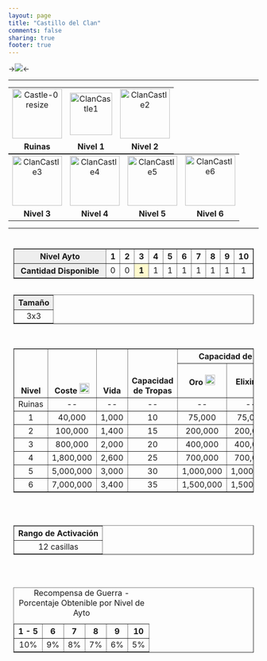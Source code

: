 ```yaml
---
layout: page
title: "Castillo del Clan"
comments: false
sharing: true
footer: true
---
```


->![](http://img3.wikia.nocookie.net/__cb20140411185647/clashofclans/images/thumb/4/45/ClanCastle6.png/250px-ClanCastle6.png)<-

---

<table style="text-align:center; margin:auto; width: 100%;">
<tr>
<td><img src="http://img3.wikia.nocookie.net/__cb20130429202653/clashofclans/images/thumb/f/f6/Castle-0_resize.png/100px-Castle-0_resize.png" alt="Castle-0 resize" class="" data-image-key="Castle-0_resize.png" data-image-name="Castle-0 resize.png" width="100" height="100"></td>
<td><img src="http://img1.wikia.nocookie.net/__cb20140411194620/clashofclans/images/thumb/9/9f/ClanCastle1.png/85px-ClanCastle1.png" 	 alt="ClanCastle1"  	class="" 	 	data-image-key="ClanCastle1.png" 	data-image-name="ClanCastle1.png" 	 	 width="85"  	 height="85"  	 	 	 	></td>
<td><img src="http://img2.wikia.nocookie.net/__cb20140411194642/clashofclans/images/thumb/d/db/ClanCastle2.png/100px-ClanCastle2.png" 	 alt="ClanCastle2"  	class="" 	 	data-image-key="ClanCastle2.png" 	data-image-name="ClanCastle2.png" 	 	 width="100"  	 height="100"  	 	 	 	></td></tr>
<tr>
<td><b>Ruinas</b>
</td><td><b>Nivel 1</b>
</td><td><b>Nivel 2</b>
</td></tr></table>
<table style="text-align:center; margin:auto; width: 100%;">
<tr>
<td><img src="http://img3.wikia.nocookie.net/__cb20140411194706/clashofclans/images/thumb/2/21/ClanCastle3.png/100px-ClanCastle3.png" 	 alt="ClanCastle3"  	class="" 	 	data-image-key="ClanCastle3.png" 	data-image-name="ClanCastle3.png" 	 	 width="100"  	 height="100"  	 	 	 	>
</td><td><img src="http://img3.wikia.nocookie.net/__cb20140411194725/clashofclans/images/thumb/b/bd/ClanCastle4.png/100px-ClanCastle4.png" 	 alt="ClanCastle4"  	class="" 	 	data-image-key="ClanCastle4.png" 	data-image-name="ClanCastle4.png" 	 	 width="100"  	 height="100"  	 	 	 	>
</td><td><img src="http://img3.wikia.nocookie.net/__cb20140411194826/clashofclans/images/thumb/2/2c/ClanCastle5.png/100px-ClanCastle5.png" 	 alt="ClanCastle5"  	class="" 	 	data-image-key="ClanCastle5.png" 	data-image-name="ClanCastle5.png" 	 	 width="100"  	 height="100"  	 	 	 	>
</td><td><img src="http://img3.wikia.nocookie.net/__cb20140411185647/clashofclans/images/thumb/4/45/ClanCastle6.png/101px-ClanCastle6.png" 	 alt="ClanCastle6"  	class="" 	 	data-image-key="ClanCastle6.png" 	data-image-name="ClanCastle6.png" 	 	 width="101"  	 height="101"  	 	 	 	>
</td></tr>
<tr>
<td><b>Nivel 3</b>
</td><td><b>Nivel 4</b>
</td><td><b>Nivel 5</b>
</td><td><b>Nivel 6</b>
</td></tr></table>

---

<center>
<div style="overflow:auto; margin-top: 10px; margin-bottom:10px; border:0px ridge Green; padding: 10px; font-size: 100%; -moz-border-radius: 15px; border-radius:15px; -webkit-border-radius:15px; border-color: silver; color:black;">
<table border="1" cellpadding="1" cellspacing="1" class="article-table" style="text-align:center; display: inline-block;">
<tr>
<th scope="row" style="background: #eee; width: 40%;">Nivel Ayto
</th><th scope="col" style="width: 6%;">1
</th><th scope="col" style="width: 6%;">2
</th><th scope="col" style="width: 6%;">3
</th><th scope="col" style="width: 6%;">4
</th><th scope="col" style="width: 6%;">5
</th><th scope="col" style="width: 6%;">6
</th><th scope="col" style="width: 6%;">7
</th><th scope="col" style="width: 6%;">8
</th><th scope="col" style="width: 6%;">9
</th><th scope="col" style="width: 6%;">10
</th></tr>
<tr>
<th scope="row" style="background: #eee;"> Cantidad Disponible
</th><td style=""> 0
</td><td style=""> 0
</td><td style="background: lemonchiffon; font-weight: bold;"> 1
</td><td style=""> 1
</td><td style=""> 1
</td><td style=""> 1
</td><td style=""> 1
</td><td style=""> 1
</td><td style=""> 1
</td><td style=""> 1
</td></tr></table>
<table border="1" cellpadding="1" cellspacing="1" class="article-table" style="text-align:center; display: inline-block;">
<tr>
<th scope="row" style="background: #eee;"> Tamaño
</th></tr>
<tr>
<td style=""> 3x3
</td></tr></table><br><br>
<table border="1" cellpadding="1" cellspacing="1" class="wikitable" style="width: 100%; text-align:center;">
<tr valign="bottom">
<th scope="col" rowspan="2"> Nivel
</th><th scope="col" rowspan="2"> Coste <img src="http://img3.wikia.nocookie.net/__cb20121017030644/clashofclans/images/thumb/1/10/Gold.png/20px-Gold.png" 	 alt="Gold"  	class="" 	 	data-image-key="Gold.png" 	data-image-name="Gold.png" 	 	 width="20"  	 height="21"  	 	 	 	>
</th><th scope="col" rowspan="2"> Vida
</th><th scope="col" rowspan="2"> Capacidad de Tropas
</th><th scope="col" colspan="3"> Capacidad de Recursos
</th><th scope="col" rowspan="2"> Tiempo
</th><th scope="col" rowspan="2"> Experiencia <img src="http://img1.wikia.nocookie.net/__cb20130327113619/clashofclans/images/thumb/1/1a/XP.png/22px-XP.png" 	 alt="XP"  	class="" 	 	data-image-key="XP.png" 	data-image-name="XP.png" 	 	 width="22"  	 height="20"  	 	 	 	>
</th><th scope="col" rowspan="2"> Nivel de Ayto Requerido
</th></tr>
<tr>
<th scope="col">Oro <img src="http://img3.wikia.nocookie.net/__cb20121017030644/clashofclans/images/thumb/1/10/Gold.png/20px-Gold.png" 	 alt="Gold"  	class="" 	 	data-image-key="Gold.png" 	data-image-name="Gold.png" 	 	 width="20"  	 height="21"  	 	 	 	>
</th><th scope="col">Elixir <img src="http://img4.wikia.nocookie.net/__cb20121017030342/clashofclans/images/thumb/4/43/Elixir.png/18px-Elixir.png" 	 alt="Elixir"  	class="" 	 	data-image-key="Elixir.png" 	data-image-name="Elixir.png" 	 	 width="18"  	 height="20"  	 	 	 	>
</th><th scope="col">Elixir Oscuro <img src="http://img2.wikia.nocookie.net/__cb20130111202133/clashofclans/images/thumb/3/3b/Dark_elixir.png/18px-Dark_elixir.png" 	 alt="Dark elixir"  	class="" 	 	data-image-key="Dark_elixir.png" 	data-image-name="Dark elixir.png" 	 	 width="18"  	 height="20"  	 	 	 	>
</th></tr>
<tr>
<td>Ruinas
</td><td> --
</td><td> --
</td><td> --
</td><td> --
</td><td> --
</td><td> --
</td><td> --
</td><td> --
</td><td> Cualquiera
</td></tr>
<tr>
<td>1
</td><td>40,000
</td><td>1,000
</td><td>10
</td><td>75,000
</td><td>75,000
</td><td>100
</td><td>Instantáneo
</td><td>0
</td><td>3
</td></tr>
<tr>
<td>2
</td><td>100,000
</td><td>1,400
</td><td>15
</td><td>200,000
</td><td>200,000
</td><td>500
</td><td>6 horas
</td><td>146
</td><td>4
</td></tr>
<tr>
<td>3
</td><td>800,000
</td><td>2,000
</td><td>20
</td><td>400,000
</td><td>400,000
</td><td>1,000
</td><td>1 día
</td><td>293
</td><td>6
</td></tr>
<tr>
<td>4
</td><td>1,800,000
</td><td>2,600
</td><td>25
</td><td>700,000
</td><td>700,000
</td><td>2,000
</td><td>2 días
</td><td>415
</td><td>8
</td></tr>
<tr>
<td>5
</td><td>5,000,000
</td><td>3,000
</td><td>30
</td><td>1,000,000
</td><td>1,000,000
</td><td>5,000
</td><td>7 días
</td><td>777
</td><td>9
</td></tr>
<tr>
<td>6
</td><td>7,000,000
</td><td>3,400
</td><td>35
</td><td>1,500,000
</td><td>1,500,000
</td><td>10,000
</td><td>14 días
</td><td>1099
</td><td>10
</td></tr></table><br><br>
<table border="1" cellpadding="1" cellspacing="1" class="wikitable" style="width:100%; text-align:center;">
<tr>
<th scope="col">Rango de Activación
</th></tr>
<tr>
<td>12 casillas
</td></tr></table><br><br>
<table border="1" class="article-table" style="width: 100%;">
<caption>Recompensa de Guerra - Porcentaje Obtenible por Nivel de Ayto
</caption>
<tr>
<th scope="col" style="text-align: center;"> 1 - 5
</th><th scope="col" style="text-align: center;"> 6
</th><th scope="col" style="text-align: center;"> 7
</th><th scope="col" style="text-align: center;"> 8
</th><th scope="col" style="text-align: center;"> 9
</th><th scope="col" style="text-align: center;"> 10
</th></tr>
<tr>
<td style="text-align: center;"> 10%
</td><td style="text-align: center;"> 9%
</td><td style="text-align: center;"> 8%
</td><td style="text-align: center;"> 7%
</td><td style="text-align: center;"> 6%
</td><td style="text-align: center;"> 5%
</td></tr></table><span style="display: none;"></span>
</div>
</center>